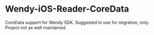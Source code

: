 # Wendy-iOS-Reader-CoreData
CoreData support for Wendy SDK. Suggested to use for migration, only. Project not as well maintained.
